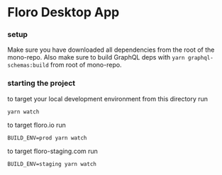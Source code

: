 # Floro Desktop App


### setup
Make sure you have downloaded all dependencies from the root of the mono-repo. Also make sure to build GraphQL deps with `yarn graphql-schemas:build` from root of mono-repo.

### starting the project

to target your local development environment from this directory run

`yarn watch`

to target floro.io run

`BUILD_ENV=prod yarn watch`

to target floro-staging.com run

`BUILD_ENV=staging yarn watch`